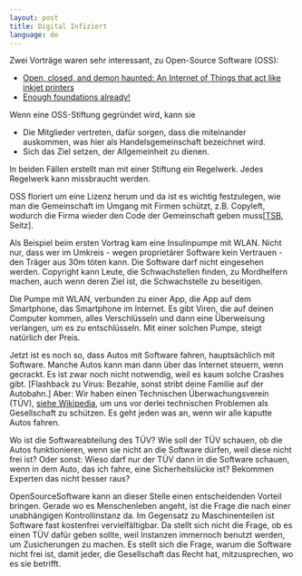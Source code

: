```yaml
---
layout: post
title: Digital Infiziert
language: de
---
```


Zwei Vorträge waren sehr interessant, zu Open-Source Software (OSS):

- [Open, closed, and demon haunted: An Internet of Things that act like inkjet printers](https://www.oreilly.com/ideas/open-closed-and-demon-haunted-an-internet-of-things-that-act-like-inkjet-printers)
- [Enough foundations already!](https://www.oreilly.com/ideas/enough-foundations-already)

Wenn eine OSS-Stiftung gegründet wird, kann sie

- Die Mitglieder vertreten, dafür sorgen, dass die miteinander auskommen, was hier als Handelsgemeinschaft bezeichnet wird.
- Sich das Ziel setzen, der Allgemeinheit zu dienen.

In beiden Fällen erstellt man mit einer Stiftung ein Regelwerk. Jedes Regelwerk kann missbraucht werden.

OSS floriert um eine Lizenz herum und da ist es wichtig festzulegen, wie man die Gemeinschaft im Umgang mit Firmen schützt, z.B. Copyleft, wodurch die Firma wieder den Code der Gemeinschaft geben muss[[TSB](https://www.technologiestiftung-berlin.de), Seitz].

Als Beispiel beim ersten Vortrag kam eine Insulinpumpe mit WLAN. Nicht nur, dass wer im Umkreis - wegen proprietärer Software kein Vertrauen - den Träger aus 30m töten kann. Die Software darf nicht eingesehen werden. Copyright kann Leute, die Schwachstellen finden, zu Mordhelfern machen, auch wenn deren Ziel ist, die Schwachstelle zu beseitigen.

Die Pumpe mit WLAN, verbunden zu einer App, die App auf dem Smartphone, das Smartphone im Internet. Es gibt Viren, die auf deinen Computer kommen, alles Verschlüsseln und dann eine Überweisung verlangen, um es zu entschlüsseln. Mit einer solchen Pumpe, steigt natürlich der Preis.

Jetzt ist es noch so, dass Autos mit Software fahren, hauptsächlich mit Software. Manche Autos kann man dann über das Internet steuern, wenn gecrackt. Es ist zwar noch nicht notwendig, weil es kaum solche Crashes gibt. [Flashback zu Virus: Bezahle, sonst stribt deine Familie auf der Autobahn.] Aber: Wir haben einen Technischen Überwachungsverein (TÜV), [siehe Wikipedia](https://de.wikipedia.org/wiki/T%C3%9CV#Geschichte), um uns vor derlei technischen Problemen als Gesellschaft zu schützen. Es geht jeden was an, wenn wir alle kaputte Autos fahren.

Wo ist die Softwareabteilung des TÜV? Wie soll der TÜV schauen, ob die Autos funktionieren, wenn sie nicht an die Software dürfen, weil diese nicht frei ist? Oder sonst: Wieso darf nur der TÜV dann in die Software schauen, wenn in dem Auto, das ich fahre, eine Sicherheitslücke ist? Bekommen Experten das nicht besser raus?

OpenSourceSoftware kann an dieser Stelle einen entscheidenden Vorteil bringen. Gerade wo es Menschenleben angeht, ist die Frage die nach einer unabhängigen Kontrollinstanz da. Im Gegensatz zu Maschinenteilen ist Software fast kostenfrei vervielfältigbar. Da stellt sich nicht die Frage, ob es einen TÜV dafür geben sollte, weil Instanzen immernoch benutzt werden, um Zusicherungen zu machen. Es stellt sich die Frage, warum die Software nicht frei ist, damit jeder, die Gesellschaft das Recht hat, mitzusprechen, wo es sie betrifft.